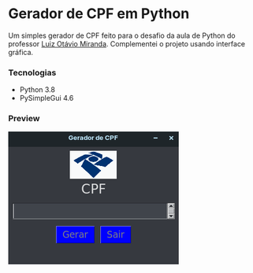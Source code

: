 # Gerador de CPF em Python

Um simples gerador de CPF feito para o desafio da aula de Python do professor [Luiz Otávio Miranda](https://www.udemy.com/course/python-3-do-zero-ao-avancado/).
Complementei o projeto usando interface gráfica.

### Tecnologias
* Python 3.8
* PySimpleGui 4.6

### Preview

![](imagens/Gerador.png)
